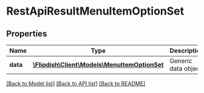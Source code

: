 # RestApiResultMenuItemOptionSet

## Properties
Name | Type | Description | Notes
------------ | ------------- | ------------- | -------------
**data** | [**\Flipdish\Client\Models\MenuItemOptionSet**](MenuItemOptionSet.md) | Generic data object. | 

[[Back to Model list]](../README.md#documentation-for-models) [[Back to API list]](../README.md#documentation-for-api-endpoints) [[Back to README]](../README.md)



